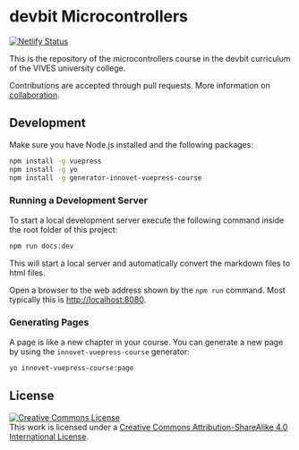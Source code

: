 # devbit Microcontrollers

[![Netlify Status](https://api.netlify.com/api/v1/badges/0896503c-e047-4fab-bd89-79d1d13b9822/deploy-status)](https://app.netlify.com/sites/microcontrollers/deploys)

This is the repository of the microcontrollers course in the devbit curriculum of the VIVES university college.

Contributions are accepted through pull requests. More information on [collaboration](https://devbit-git-course.netlify.com/collaborating/#forking-and-pull-requests).

## Development

Make sure you have Node.js installed and the following packages:

```bash
npm install -g vuepress
npm install -g yo
npm install -g generator-innovet-vuepress-course
```

### Running a Development Server

To start a local development server execute the following command inside the root folder of this project:

```bash
npm run docs:dev
```

This will start a local server and automatically convert the markdown files to html files.

Open a browser to the web address shown by the `npm run` command. Most typically this is [http://localhost:8080](http://localhost:8080).

### Generating Pages

A page is like a new chapter in your course. You can generate a new page by using the `innovet-vuepress-course` generator:

```bash
yo innovet-vuepress-course:page
```

## License

<a rel="license" href="http://creativecommons.org/licenses/by-sa/4.0/"><img alt="Creative Commons License" style="border-width:0" src="https://i.creativecommons.org/l/by-sa/4.0/88x31.png" /></a><br />This work is licensed under a <a rel="license" href="http://creativecommons.org/licenses/by-sa/4.0/">Creative Commons Attribution-ShareAlike 4.0 International License</a>.
